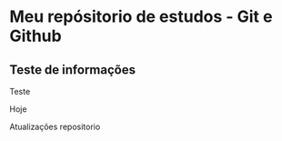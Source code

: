 # Meu repósitorio de estudos - Git e Github

## Teste de informações

Teste

Hoje


Atualizações repositorio